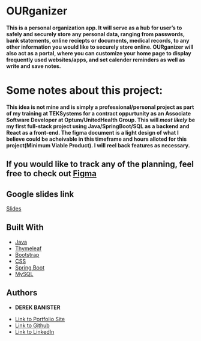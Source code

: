 # OURganizer 

**This is a personal organization app. It will serve as a hub for user’s to safely and securely store any personal data, ranging from passwords, bank statements, online reciepts or documents, medical records, to any other information you would like to securely store online. OURganizer will also act as a portal, where you can customize your home page to display frequently used websites/apps, and set calender reminders as well as write and save notes.**

# Some notes about this project:

**This idea is not mine and is simply a professional/personal project as part of my training at TEKSystems for a contract oppurtunity as an Associate Software Developer at Optum/UnitedHealth Group. This will *most likely* be my first full-stack project using Java/SpringBoot/SQL as a backend and React as a front-end.
The figma document is a light design of what I believe could be acheivable in this timeframe and hours alloted for this project(Minimum Viable Product). I will reel back features as necessary.**

## If you would like to track any of the planning, feel free to check out [Figma](https://www.figma.com/file/UQQ5IrU5dDYFY8fakUKwtM/OURganizer?node-id=0%3A1)

## Google slides link
[Slides](https://docs.google.com/presentation/d/1FWK9CBWhsBmQJxyJDZNLKn8wmHw26EbZ1mrPnYNH7-Y/edit#slide=id.gfb64afd192_0_83)

## Built With

* [Java](https://www.java.com/en/)
* [Thymeleaf](https://www.thymeleaf.org/)
* [Bootstrap](https://getbootstrap.com/)
* [CSS](https://www.w3schools.com/css/)
* [Spring Boot](https://spring.io/projects/spring-boot)
* [MySQL](https://www.mysql.com/)

## Authors

* **DEREK BANISTER** 

- [Link to Portfolio Site](https://derekbanister.github.io/portfolio/)
- [Link to Github](https://github.com/DerekBanister)
- [Link to LinkedIn](https://www.linkedin.com/in/derek-banister/)
